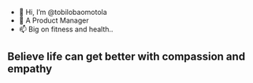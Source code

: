 - 👋 Hi, I’m @tobilobaomotola
- 👀 A Product Manager
- 📫 Big on fitness and health..
## Believe life can get better with compassion and empathy

<!---
tobilobaomotola/tobilobaomotola is a ✨ special ✨ repository because its `README.md` (this file) appears on your GitHub profile.
You can click the Preview link to take a look at your changes.
--->
